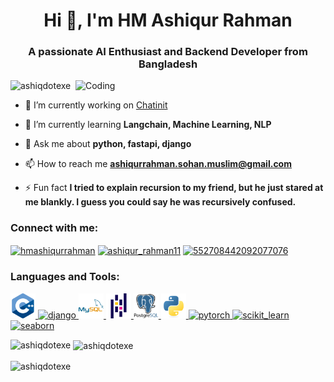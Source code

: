 <h1 align="center">Hi 👋, I'm HM Ashiqur Rahman</h1>
<h3 align="center">A passionate AI Enthusiast and Backend Developer from Bangladesh</h3>
<img align="right" alt="Coding" width="400" src="https://camo.githubusercontent.com/2366b34bb903c09617990fb5fff4622f3e941349e846ddb7e73df872a9d21233/68747470733a2f2f63646e2e6472696262626c652e636f6d2f75736572732f3733303730332f73637265656e73686f74732f363538313234332f6176656e746f2e676966">

<p align="left"> <img src="https://komarev.com/ghpvc/?username=ashiqdotexe&label=Profile%20views&color=0e75b6&style=flat" alt="ashiqdotexe" /> </p>

- 🔭 I’m currently working on [Chatinit](https://chatinit.com)

- 🌱 I’m currently learning **Langchain, Machine Learning, NLP**

- 💬 Ask me about **python, fastapi, django**

- 📫 How to reach me **ashiqurrahman.sohan.muslim@gmail.com**

- ⚡ Fun fact **I tried to explain recursion to my friend, but he just stared at me blankly. I guess you could say he was recursively confused.**

<h3 align="left">Connect with me:</h3>
<p align="left">
<a href="https://kaggle.com/hmashiqurrahman" target="blank"><img align="center" src="https://raw.githubusercontent.com/rahuldkjain/github-profile-readme-generator/master/src/images/icons/Social/kaggle.svg" alt="hmashiqurrahman" height="30" width="40" /></a>
<a href="https://www.hackerrank.com/ashiqur_rahman11" target="blank"><img align="center" src="https://raw.githubusercontent.com/rahuldkjain/github-profile-readme-generator/master/src/images/icons/Social/hackerrank.svg" alt="ashiqur_rahman11" height="30" width="40" /></a>
<a href="https://discord.gg/552708442092077076" target="blank"><img align="center" src="https://raw.githubusercontent.com/rahuldkjain/github-profile-readme-generator/master/src/images/icons/Social/discord.svg" alt="552708442092077076" height="30" width="40" /></a>
</p>

<h3 align="left">Languages and Tools:</h3>
<p align="left"> <a href="https://www.w3schools.com/cpp/" target="_blank" rel="noreferrer"> <img src="https://raw.githubusercontent.com/devicons/devicon/master/icons/cplusplus/cplusplus-original.svg" alt="cplusplus" width="40" height="40"/> </a> <a href="https://www.djangoproject.com/" target="_blank" rel="noreferrer"> <img src="https://cdn.worldvectorlogo.com/logos/django.svg" alt="django" width="40" height="40"/> </a> <a href="https://www.mysql.com/" target="_blank" rel="noreferrer"> <img src="https://raw.githubusercontent.com/devicons/devicon/master/icons/mysql/mysql-original-wordmark.svg" alt="mysql" width="40" height="40"/> </a> <a href="https://pandas.pydata.org/" target="_blank" rel="noreferrer"> <img src="https://raw.githubusercontent.com/devicons/devicon/2ae2a900d2f041da66e950e4d48052658d850630/icons/pandas/pandas-original.svg" alt="pandas" width="40" height="40"/> </a> <a href="https://www.postgresql.org" target="_blank" rel="noreferrer"> <img src="https://raw.githubusercontent.com/devicons/devicon/master/icons/postgresql/postgresql-original-wordmark.svg" alt="postgresql" width="40" height="40"/> </a> <a href="https://www.python.org" target="_blank" rel="noreferrer"> <img src="https://raw.githubusercontent.com/devicons/devicon/master/icons/python/python-original.svg" alt="python" width="40" height="40"/> </a> <a href="https://pytorch.org/" target="_blank" rel="noreferrer"> <img src="https://www.vectorlogo.zone/logos/pytorch/pytorch-icon.svg" alt="pytorch" width="40" height="40"/> </a> <a href="https://scikit-learn.org/" target="_blank" rel="noreferrer"> <img src="https://upload.wikimedia.org/wikipedia/commons/0/05/Scikit_learn_logo_small.svg" alt="scikit_learn" width="40" height="40"/> </a> <a href="https://seaborn.pydata.org/" target="_blank" rel="noreferrer"> <img src="https://seaborn.pydata.org/_images/logo-mark-lightbg.svg" alt="seaborn" width="40" height="40"/> </a> </p>

<p><img align="left" src="https://github-readme-stats.vercel.app/api/top-langs?username=ashiqdotexe&show_icons=true&locale=en&layout=compact" alt="ashiqdotexe" /></p>

<p>&nbsp;<img align="center" src="https://github-readme-stats.vercel.app/api?username=ashiqdotexe&show_icons=true&locale=en" alt="ashiqdotexe" /></p>

<p><img align="center" src="https://github-readme-streak-stats.herokuapp.com/?user=ashiqdotexe&" alt="ashiqdotexe" /></p>
